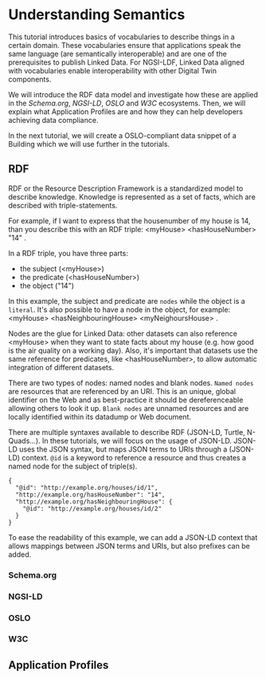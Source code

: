 # Understanding Semantics

This tutorial introduces basics of vocabularies to describe things in a certain domain. 
These vocabularies ensure that applications speak the same language (are semantically interoperable) and are one of the prerequisites to publish Linked Data.
For NGSI-LDF, Linked Data aligned with vocabularies enable interoperability with other Digital Twin components. 

We will introduce the RDF data model and investigate how these are applied in the *Schema.org*, *NGSI-LD*, *OSLO* and *W3C* ecosystems. 
Then, we will explain what Application Profiles are and how they can help developers achieving data compliance.

In the next tutorial, we will create a OSLO-compliant data snippet of a Building which we will use further in the tutorials.

## RDF

RDF or the Resource Description Framework is a standardized model to describe knowledge.
Knowledge is represented as a set of facts, which are described with triple-statements.

For example, if I want to express that the housenumber of my house is 14,
than you describe this with an RDF triple:
\<myHouse\> \<hasHouseNumber\> "14" .

In a RDF triple, you have three parts:
- the subject (\<myHouse\>)
- the predicate (\<hasHouseNumber\>)
- the object ("14")
  
In this example, the subject and predicate are `nodes` while the object is a `literal`.
It's also possible to have a node in the object, for example:
\<myHouse\> \<hasNeighbouringHouse\> \<myNeighoursHouse\> .

Nodes are the glue for Linked Data: other datasets can also reference \<myHouse\> when they want to state facts about my house (e.g. how good is the air quality on a working day). Also, it's important that datasets use the same reference for predicates, like \<hasHouseNumber\>, to allow automatic integration of different datasets.

There are two types of nodes: named nodes and blank nodes. 
`Named nodes` are resources that are referenced by an URI. This is an unique, global identifier on the Web and as best-practice it should be dereferenceable allowing others to look it up.
`Blank nodes` are unnamed resources and are locally identified within its datadump or Web document.

There are multiple syntaxes available to describe RDF (JSON-LD, Turtle, N-Quads...). In these tutorials, we will focus on the usage of JSON-LD.
JSON-LD uses the JSON syntax, but maps JSON terms to URIs through a (JSON-LD) context.
`@id` is a keyword to reference a resource and thus creates a named node for the subject of triple(s).

```
{
  "@id": "http://example.org/houses/id/1",
  "http://example.org/hasHouseNumber": "14",
  "http://example.org/hasNeighbouringHouse": {
    "@id": "http://example.org/houses/id/2"
  }
}
```

To ease the readability of this example, we can add a JSON-LD context that allows mappings between JSON terms and URIs, but also prefixes can be added.



### Schema.org

### NGSI-LD

### OSLO

### W3C

## Application Profiles


